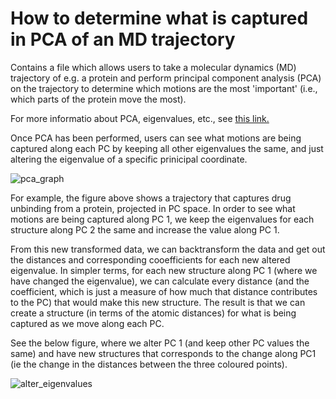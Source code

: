 # How to determine what is captured in PCA of an MD trajectory

Contains a file which allows users to take a molecular dynamics (MD) trajectory of e.g. a protein and perform principal component analysis (PCA) on the trajectory to determine which motions are the most 'important' (i.e., which parts of the protein move the most).

For more informatio about PCA, eigenvalues, etc., see [this link.](https://builtin.com/data-science/step-step-explanation-principal-component-analysis)

Once PCA has been performed, users can see what motions are being captured along each PC by keeping all other eigenvalues the same, and just altering the eigenvalue of a specific prinicipal coordinate. 

![pca_graph](https://user-images.githubusercontent.com/42864940/164477110-8ede716b-0f23-4ab5-8764-86c6c8930207.png)

For example, the figure above shows a trajectory that captures drug unbinding from a protein, projected in PC space. In order to see what motions are being captured along PC 1, we keep the eigenvalues for each structure along PC 2 the same and increase the value along PC 1. 

From this new transformed data, we can backtransform the data and get out the distances and corresponding cooefficients for each new altered eigenvalue. In simpler terms, for each new structure along PC 1 (where we have changed the eigenvalue), we can calculate every distance (and the coefficient, which is just a measure of how much that distance contributes to the PC) that would make this new structure. The result is that we can create a structure (in terms of the atomic distances) for what is being captured as we move along each PC. 

See the below figure, where we alter PC 1 (and keep other PC values the same) and have new structures that corresponds to the change along PC1 (ie the change in the distances between the three coloured points). 

![alter_eigenvalues](https://user-images.githubusercontent.com/42864940/164478315-744ccc76-7f50-4747-9ceb-0ec8a3a721b2.png)
